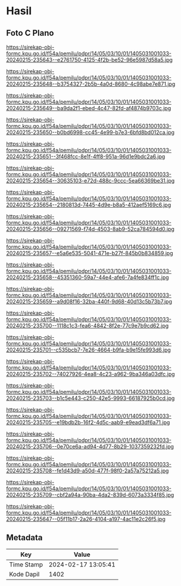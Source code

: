 # Hasil

## Foto C Plano

https://sirekap-obj-formc.kpu.go.id/f54a/pemilu/pdpr/14/05/03/10/01/1405031001033-20240215-235643--e2761750-4125-4f2b-be52-96e5987d58a5.jpg

https://sirekap-obj-formc.kpu.go.id/f54a/pemilu/pdpr/14/05/03/10/01/1405031001033-20240215-235648--b3754327-2b5b-4a0d-8680-4c98abe7e871.jpg

https://sirekap-obj-formc.kpu.go.id/f54a/pemilu/pdpr/14/05/03/10/01/1405031001033-20240215-235649--ba9da2f1-ebed-4c47-82fd-af4874b9703c.jpg

https://sirekap-obj-formc.kpu.go.id/f54a/pemilu/pdpr/14/05/03/10/01/1405031001033-20240215-235650--b0bd6998-cc45-4e99-b7e3-6bfd8bd012ca.jpg

https://sirekap-obj-formc.kpu.go.id/f54a/pemilu/pdpr/14/05/03/10/01/1405031001033-20240215-235651--3f468fcc-8e1f-4ff8-951a-96d1e9bdc2a6.jpg

https://sirekap-obj-formc.kpu.go.id/f54a/pemilu/pdpr/14/05/03/10/01/1405031001033-20240215-235654--30635103-e72d-488c-9ccc-5ea66369be31.jpg

https://sirekap-obj-formc.kpu.go.id/f54a/pemilu/pdpr/14/05/03/10/01/1405031001033-20240215-235654--2180813d-7445-4d9e-b8a5-412aef5169c6.jpg

https://sirekap-obj-formc.kpu.go.id/f54a/pemilu/pdpr/14/05/03/10/01/1405031001033-20240215-235656--09271569-f74d-4503-8ab9-52ca784594d0.jpg

https://sirekap-obj-formc.kpu.go.id/f54a/pemilu/pdpr/14/05/03/10/01/1405031001033-20240215-235657--e5a6e535-5041-471e-b27f-845b0b834859.jpg

https://sirekap-obj-formc.kpu.go.id/f54a/pemilu/pdpr/14/05/03/10/01/1405031001033-20240215-235658--45351360-59a7-44e4-afe6-7a4fe834ff1c.jpg

https://sirekap-obj-formc.kpu.go.id/f54a/pemilu/pdpr/14/05/03/10/01/1405031001033-20240215-235659--a9d08f16-32ba-440f-9d68-40d13c5b73b7.jpg

https://sirekap-obj-formc.kpu.go.id/f54a/pemilu/pdpr/14/05/03/10/01/1405031001033-20240215-235700--1118c1c3-fea6-4842-8f2e-77c9e7b9cd62.jpg

https://sirekap-obj-formc.kpu.go.id/f54a/pemilu/pdpr/14/05/03/10/01/1405031001033-20240215-235701--c535bcb7-7e26-4664-b9fa-b9e15fe993d6.jpg

https://sirekap-obj-formc.kpu.go.id/f54a/pemilu/pdpr/14/05/03/10/01/1405031001033-20240215-235702--74027926-4ea8-4c23-a962-9ba346a03dfc.jpg

https://sirekap-obj-formc.kpu.go.id/f54a/pemilu/pdpr/14/05/03/10/01/1405031001033-20240215-235703--b1c5e443-c250-42e5-9993-66187925b0cd.jpg

https://sirekap-obj-formc.kpu.go.id/f54a/pemilu/pdpr/14/05/03/10/01/1405031001033-20240215-235705--e19bdb2b-16f2-4d5c-aab9-e9ead3df6a71.jpg

https://sirekap-obj-formc.kpu.go.id/f54a/pemilu/pdpr/14/05/03/10/01/1405031001033-20240215-235706--0e70ce6a-ad94-4d77-8b29-1037359232fd.jpg

https://sirekap-obj-formc.kpu.go.id/f54a/pemilu/pdpr/14/05/03/10/01/1405031001033-20240215-235708--fe1d43d9-a50d-477f-98f0-2a57a75212a5.jpg

https://sirekap-obj-formc.kpu.go.id/f54a/pemilu/pdpr/14/05/03/10/01/1405031001033-20240215-235709--cbf2a94a-90ba-4da2-839d-6073a3334f85.jpg

https://sirekap-obj-formc.kpu.go.id/f54a/pemilu/pdpr/14/05/03/10/01/1405031001033-20240215-235647--05f11b17-2a26-4104-a197-4ac11e2c26f5.jpg


## Metadata

| Key        | Value               |
| ---------- | ------------------- |
| Time Stamp | 2024-02-17 13:05:41 |
| Kode Dapil | 1402                |



